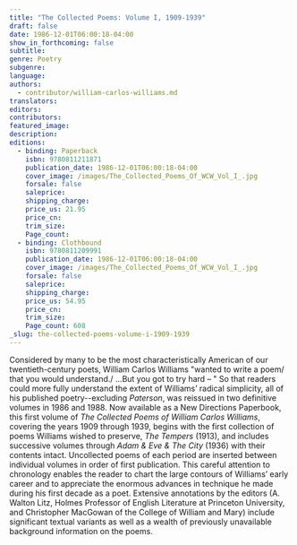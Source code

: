 ```yaml
---
title: "The Collected Poems: Volume I, 1909-1939"
draft: false
date: 1986-12-01T06:00:18-04:00
show_in_forthcoming: false
subtitle:
genre: Poetry
subgenre:
language:
authors:
  - contributor/william-carlos-williams.md
translators:
editors:
contributors:
featured_image:
description:
editions:
  - binding: Paperback
    isbn: 9780811211871
    publication_date: 1986-12-01T06:00:18-04:00
    cover_image: /images/The_Collected_Poems_Of_WCW_Vol_I_.jpg
    forsale: false
    saleprice:
    shipping_charge:
    price_us: 21.95
    price_cn:
    trim_size:
    Page_count:
  - binding: Clothbound
    isbn: 9780811209991
    publication_date: 1986-12-01T06:00:18-04:00
    cover_image: /images/The_Collected_Poems_Of_WCW_Vol_I_.jpg
    forsale: false
    saleprice:
    shipping_charge:
    price_us: 54.95
    price_cn:
    trim_size:
    Page_count: 608
_slug: the-collected-poems-volume-i-1909-1939
---
```


Considered by many to be the most characteristically American of our twentieth-century poets, William Carlos Williams "wanted to write a poem/ that you would understand./ ...But you got to try hard – " So that readers could more fully understand the extent of Williams’ radical simplicity, all of his published poetry--excluding _Paterson_, was reissued in two definitive volumes in 1986 and 1988. Now available as a New Directions Paperbook, this first volume of _The Collected Poems of William Carlos Williams_, covering the years 1909 through 1939, begins with the first collection of poems Williams wished to preserve, _The Tempers_ (1913), and includes successive volumes through _Adam & Eve & The City_ (1936) with their contents intact. Uncollected poems of each period are inserted between individual volumes in order of first publication. This careful attention to chronology enables the reader to chart the large contours of Williams’ early career and to appreciate the enormous advances in technique he made during his first decade as a poet. Extensive annotations by the editors (A. Walton Litz, Holmes Professor of English Literature at Princeton University, and Christopher MacGowan of the College of William and Mary) include significant textual variants as well as a wealth of previously unavailable background information on the poems.

